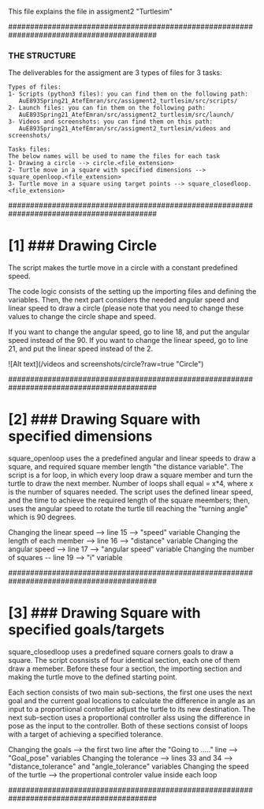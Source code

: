 This file explains the file in assigment2 "Turtlesim"

##########################################################################################
### THE STRUCTURE ####

The deliverables for the assigment are 3 types of files for 3 tasks:

	Types of files:
	1- Scripts (python3 files): you can find them on the following path:
	   AuE893Spring21_AtefEmran/src/assigment2_turtlesim/src/scripts/
	2- Launch files: you can fin them on the following path:
	   AuE893Spring21_AtefEmran/src/assigment2_turtlesim/src/launch/
	3- Videos and screenshots: you can find them on this path:
	   AuE893Spring21_AtefEmran/src/assigment2_turtlesim/videos and screenshots/

	Tasks files:
	The below names will be used to name the files for each task
	1- Drawing a circle --> circle.<file_extension>
	2- Turtle move in a square with specified dimensions --> square_openloop.<file_extension>
	3- Turtle move in a square using target points --> square_closedloop.<file_extension>

##########################################################################################
# [1] ### Drawing Circle ####
The script makes the turtle move in a circle with a constant predefined speed.

The code logic consists of the setting up the importing files and defining the variables. Then, the  next part considers the needed angular speed and linear speed to draw a circle (please note that you need to change these values to change the circle shape and speed. 

If you want to change the angular speed, go to line 18, and put the  angular speed instead of the 90. If you want to change the linear speed, go to line 21, and put the linear speed instead of the 2. 

![Alt text](/videos and screenshots/circle?raw=true "Circle")

##########################################################################################
# [2] ### Drawing Square with specified dimensions ####

square_openloop uses the a predefined angular and linear speeds to draw a square, and required square member length "the distance variable". The script is a for loop, in which every loop draw a square member and turn the turtle to draw the next member. Number of loops shall equal = x*4, where x is the number of squares needed. The script uses the defined linear speed, and the time to achieve the required length of the square meembers; then, uses the angular speed to rotate the turtle till reaching the "turning angle" which is 90 degrees.

Changing the linear speed --> line 15 --> "speed" variable
Changing the length of each member --> line 16 --> "distance" variable
Changing the angular speed --> line 17 --> "angular speed" variable
Changing the number of squares -- line 19 --> "i" variable


##########################################################################################
# [3] ### Drawing Square with specified goals/targets ####

square_closedloop uses a predefined square corners goals to draw a square. The script cosnsists of four identical section, each one of them draw a memeber. Before these four a section, the importing section and making the turtle move to the defined starting point. 

Each section consists of two main sub-sections, the first one uses the next goal and the current goal locations to calculate the difference in angle as an input to a proportiional controller adjust the turtle to its new destination. The next sub-section uses a proportional controller alss using the difference in pose as the input to the controller. Both of these sections consist of loops with a target of achieving a specified tolerance. 

Changing the goals --> the first two line after the "Going to ....." line --> "Goal_pose" variables
Changing the tolerance --> lines 33 and 34 --> "distance_tolerance" and "angle_tolerance" variables
Changing the speed of the turtle --> the propertional controler value inside each loop


##########################################################################################

